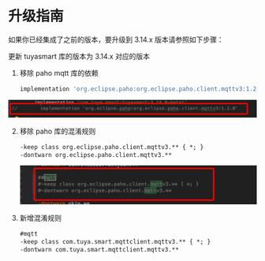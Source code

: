 # 升级指南

如果你已经集成了之前的版本，要升级到 3.14.x 版本请参照如下步骤：

更新 tuyasmart 库的版本为 3.14.x 对应的版本

1. 移除 paho mqtt 库的依赖

	```groovy
	implementation 'org.eclipse.paho:org.eclipse.paho.client.mqttv3:1.2.0'
	```

![image-20200113142931719](images/image-20200113142931719.png)

2. 移除 paho 库的混淆规则

	```
	-keep class org.eclipse.paho.client.mqttv3.** { *; }
	-dontwarn org.eclipse.paho.client.mqttv3.**
	```

	![image-20200113143040062](images/image-20200113143040062.png)

3. 新增混淆规则

	```
	#mqtt
	-keep class com.tuya.smart.mqttclient.mqttv3.** { *; }
	-dontwarn com.tuya.smart.mqttclient.mqttv3.**
	```

	